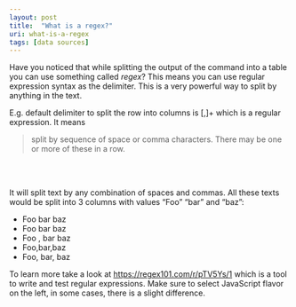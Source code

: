```yaml
---
layout: post
title:  "What is a regex?"
uri: what-is-a-regex
tags: [data sources]
---
```


<p>
    Have you noticed that while splitting the output of the command into a table you can use something called
    <em>regex</em>? This means you can use regular expression syntax as the delimiter. This is a very powerful way to
    split by anything in the text.
</p>

<!--more-->

<p>
    E.g. default delimiter to split the row into columns is <span class="t-code">[,]+</span> which is a regular
    expression. It means
</p>

<blockquote>split by sequence of space or comma characters. There may be one or more of these in a row.</blockquote>
<br>
<br>

<p>
    It will split text by any combination of spaces and commas. All these texts would be split into 3 columns
    with values “Foo” “bar” and “baz”:
</p>

<ul>
    <li><span class="t-code">Foo bar baz</span></li>
    <li><span class="t-code">Foo bar baz</span></li>
    <li><span class="t-code">Foo , bar baz</span></li>
    <li><span class="t-code">Foo,bar,baz</span></li>
    <li><span class="t-code">Foo, bar, baz</span></li>
</ul>

<p>
    To learn more take a look at <a href="https://regex101.com/r/pTV5Ys/1" target="_blank">https://regex101.com/r/pTV5Ys/1</a>
    which is a tool to write and test regular expressions. Make sure to select JavaScript flavor on the left, in some
    cases, there is a slight difference.
</p>